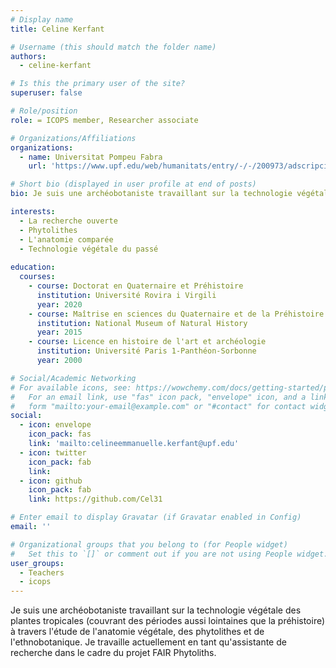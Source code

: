 ```yaml
---
# Display name
title: Celine Kerfant

# Username (this should match the folder name)
authors:
  - celine-kerfant

# Is this the primary user of the site?
superuser: false

# Role/position
role: = ICOPS member, Researcher associate

# Organizations/Affiliations
organizations:
  - name: Universitat Pompeu Fabra
    url: 'https://www.upf.edu/web/humanitats/entry/-/-/200973/adscripcion/c%C3%A9line-emmanuelle-kerfant'

# Short bio (displayed in user profile at end of posts)
bio: Je suis une archéobotaniste travaillant sur la technologie végétale des plantes tropicales (couvrant des périodes aussi lointaines que la préhistoire) à travers l'étude de l'anatomie végétale, des phytolithes et de l'ethnobotanique.  Je travaille actuellement en tant qu'assistante de recherche dans le cadre du projet FAIR Phytoliths.

interests:
  - La recherche ouverte
  - Phytolithes
  - L'anatomie comparée
  - Technologie végétale du passé
  
education:
  courses:
    - course: Doctorat en Quaternaire et Préhistoire
      institution: Université Rovira i Virgili 
      year: 2020
    - course: Maîtrise en sciences du Quaternaire et de la Préhistoire
      institution: National Museum of Natural History
      year: 2015
    - course: Licence en histoire de l'art et archéologie  
      institution: Université Paris 1-Panthéon-Sorbonne
      year: 2000

# Social/Academic Networking
# For available icons, see: https://wowchemy.com/docs/getting-started/page-builder/#icons
#   For an email link, use "fas" icon pack, "envelope" icon, and a link in the
#   form "mailto:your-email@example.com" or "#contact" for contact widget.
social:
  - icon: envelope
    icon_pack: fas
    link: 'mailto:celineemmanuelle.kerfant@upf.edu'
  - icon: twitter
    icon_pack: fab
    link: 
  - icon: github
    icon_pack: fab
    link: https://github.com/Cel31

# Enter email to display Gravatar (if Gravatar enabled in Config)
email: ''

# Organizational groups that you belong to (for People widget)
#   Set this to `[]` or comment out if you are not using People widget.
user_groups:
  - Teachers
  - icops
---
```


Je suis une archéobotaniste travaillant sur la technologie végétale des plantes tropicales (couvrant des périodes aussi lointaines que la préhistoire) à travers l'étude de l'anatomie végétale, des phytolithes et de l'ethnobotanique.  Je travaille actuellement en tant qu'assistante de recherche dans le cadre du projet FAIR Phytoliths.
